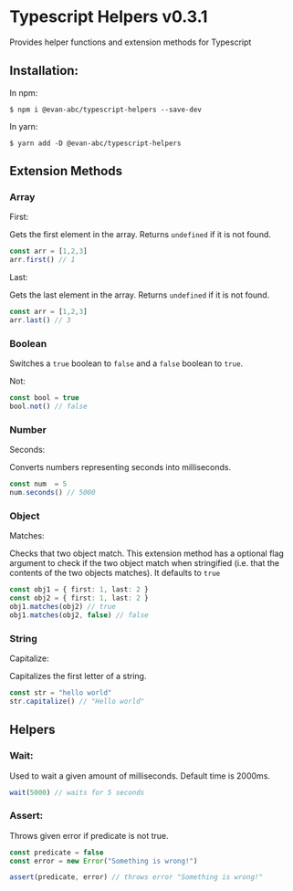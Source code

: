 # Typescript Helpers v0.3.1

Provides helper functions and extension methods for Typescript

## Installation:

In npm:

```shell
$ npm i @evan-abc/typescript-helpers --save-dev
```

In yarn:

```shell
$ yarn add -D @evan-abc/typescript-helpers
```

## Extension Methods

### Array

First:

Gets the first element in the array. Returns `undefined` if it is not found.

```typescript
const arr = [1,2,3]
arr.first() // 1
```

Last:

Gets the last element in the array. Returns `undefined` if it is not found.

```typescript
const arr = [1,2,3]
arr.last() // 3
```

### Boolean

Switches a `true` boolean to `false` and a `false` boolean to `true`.

Not:

```typescript
const bool = true
bool.not() // false
```

### Number

Seconds:

Converts numbers representing seconds into milliseconds.

```typescript
const num  = 5
num.seconds() // 5000
```

### Object

Matches:

Checks that two object match.
This extension method has a optional flag argument to check if the two object match when stringified (i.e. that the contents of the two objects matches). It defaults to `true`

```typescript
const obj1 = { first: 1, last: 2 }
const obj2 = { first: 1, last: 2 }
obj1.matches(obj2) // true
obj1.matches(obj2, false) // false
```

### String

Capitalize:

Capitalizes the first letter of a string.

```typescript
const str = "hello world"
str.capitalize() // "Hello world"
```

## Helpers

### Wait:

Used to wait a given amount of milliseconds. Default time is 2000ms.

```typescript
wait(5000) // waits for 5 seconds
```

### Assert:

Throws given error if predicate is not true.

```typescript
const predicate = false
const error = new Error("Something is wrong!")

assert(predicate, error) // throws error "Something is wrong!"
```